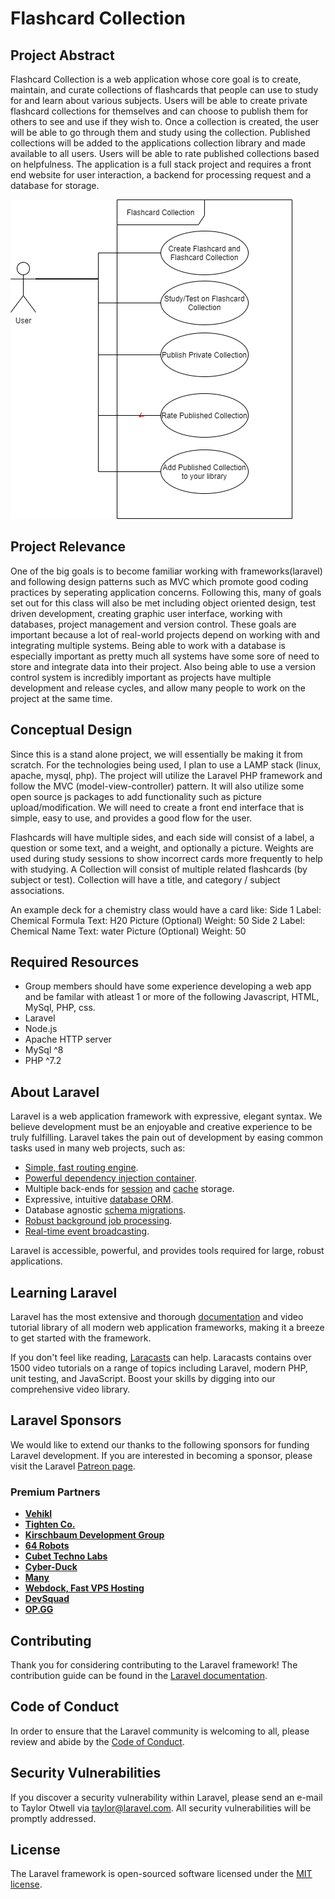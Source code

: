 # Flashcard Collection

## Project Abstract
Flashcard Collection is a web application whose core goal is to create, maintain, and curate collections of flashcards that people can use to study for and learn about various subjects. Users will be able to create private flashcard collections for themselves and can choose to publish them for others to see and use if they wish to. Once a collection is created, the user will be able to go through them and study using the collection. Published collections will be added to the applications collection library and made available to all users. Users will be able to rate published collections based on helpfulness. The application is a full stack project and requires a front end website for user interaction, a backend for processing request and a database for storage. 

![Use Case Image](RishirPatel_FlashcardCollection.png)

## Project Relevance
One of the big goals is to become familiar working with frameworks(laravel) and following design patterns such as MVC which promote good coding practices by seperating application concerns. Following this, many of goals set out for this class will also be met including object oriented design, test driven development, creating graphic user interface, working with databases, project management and version control. These goals are important because a lot of real-world projects depend on working with and integrating multiple systems. Being able to work with a database is especially important as pretty much all systems have some sore of need to store and integrate data into their project. Also being able to use a version control system is incredibly important as projects have multiple development and release cycles, and allow many people to work on the project at the same time.

## Conceptual Design
Since this is a stand alone project, we will essentially be making it from scratch. For the technologies being used, I plan to use a LAMP stack (linux, apache, mysql, php). The project will utilize the Laravel PHP framework and follow the MVC (model-view-controller) pattern. It will also utilize some open source js packages to add functionality such as picture upload/modification. We will need to create a front end interface that is simple, easy to use, and provides a good flow for the user. 

Flashcards will have multiple sides, and each side will consist of a label, a question or some text, and a weight, and optionally a picture. Weights are used during study sessions to show incorrect cards more frequently to help with studying.
A Collection will consist of multiple related flashcards (by subject or test). Collection will have a title, and category / subject associations.

An example deck for a chemistry class would have a card like:
Side 1
Label: Chemical Formula
Text: H20
Picture (Optional)
Weight: 50
Side 2
Label: Chemical Name
Text: water
Picture (Optional)
Weight: 50

## Required Resources
- Group members should have some experience developing a web app and be familar with atleast 1 or more of the following Javascript, HTML, MySql, PHP, css.
- Laravel
- Node.js 
- Apache HTTP server
- MySql ^8
- PHP ^7.2


## About Laravel

Laravel is a web application framework with expressive, elegant syntax. We believe development must be an enjoyable and creative experience to be truly fulfilling. Laravel takes the pain out of development by easing common tasks used in many web projects, such as:

- [Simple, fast routing engine](https://laravel.com/docs/routing).
- [Powerful dependency injection container](https://laravel.com/docs/container).
- Multiple back-ends for [session](https://laravel.com/docs/session) and [cache](https://laravel.com/docs/cache) storage.
- Expressive, intuitive [database ORM](https://laravel.com/docs/eloquent).
- Database agnostic [schema migrations](https://laravel.com/docs/migrations).
- [Robust background job processing](https://laravel.com/docs/queues).
- [Real-time event broadcasting](https://laravel.com/docs/broadcasting).

Laravel is accessible, powerful, and provides tools required for large, robust applications.

## Learning Laravel

Laravel has the most extensive and thorough [documentation](https://laravel.com/docs) and video tutorial library of all modern web application frameworks, making it a breeze to get started with the framework.

If you don't feel like reading, [Laracasts](https://laracasts.com) can help. Laracasts contains over 1500 video tutorials on a range of topics including Laravel, modern PHP, unit testing, and JavaScript. Boost your skills by digging into our comprehensive video library.

## Laravel Sponsors

We would like to extend our thanks to the following sponsors for funding Laravel development. If you are interested in becoming a sponsor, please visit the Laravel [Patreon page](https://patreon.com/taylorotwell).

### Premium Partners

- **[Vehikl](https://vehikl.com/)**
- **[Tighten Co.](https://tighten.co)**
- **[Kirschbaum Development Group](https://kirschbaumdevelopment.com)**
- **[64 Robots](https://64robots.com)**
- **[Cubet Techno Labs](https://cubettech.com)**
- **[Cyber-Duck](https://cyber-duck.co.uk)**
- **[Many](https://www.many.co.uk)**
- **[Webdock, Fast VPS Hosting](https://www.webdock.io/en)**
- **[DevSquad](https://devsquad.com)**
- **[OP.GG](https://op.gg)**

## Contributing

Thank you for considering contributing to the Laravel framework! The contribution guide can be found in the [Laravel documentation](https://laravel.com/docs/contributions).

## Code of Conduct

In order to ensure that the Laravel community is welcoming to all, please review and abide by the [Code of Conduct](https://laravel.com/docs/contributions#code-of-conduct).

## Security Vulnerabilities

If you discover a security vulnerability within Laravel, please send an e-mail to Taylor Otwell via [taylor@laravel.com](mailto:taylor@laravel.com). All security vulnerabilities will be promptly addressed.

## License

The Laravel framework is open-sourced software licensed under the [MIT license](https://opensource.org/licenses/MIT).
